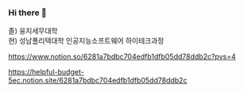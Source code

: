 ### Hi there 👋

졸) 웅지세무대학 <br>
현) 성남폴리텍대학 인공지능소프트웨어 하이테크과정

https://www.notion.so/6281a7bdbc704edfb1dfb05dd78ddb2c?pvs=4

https://helpful-budget-5ec.notion.site/6281a7bdbc704edfb1dfb05dd78ddb2c





<!--
**juyub/juyub** is a ✨ _special_ ✨ repository because its `README.md` (this file) appears on your GitHub profile.

Here are some ideas to get you started:

- 🔭 I’m currently working on ...
- 🌱 I’m currently learning ...
- 👯 I’m looking to collaborate on ...
- 🤔 I’m looking for help with ...
- 💬 Ask me about ...
- 📫 How to reach me: ...
- 😄 Pronouns: ...
- ⚡ Fun fact: ...
-->
